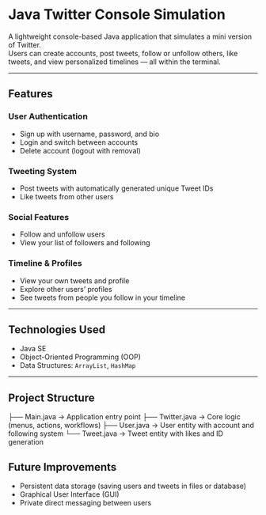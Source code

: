 # Java Twitter Console Simulation

A lightweight console-based Java application that simulates a mini version of Twitter.  
Users can create accounts, post tweets, follow or unfollow others, like tweets, and view personalized timelines — all within the terminal.

---

##  Features

###  User Authentication
- Sign up with username, password, and bio
- Login and switch between accounts
- Delete account (logout with removal)

###  Tweeting System
- Post tweets with automatically generated unique Tweet IDs
- Like tweets from other users

###  Social Features
- Follow and unfollow users
- View your list of followers and following

###  Timeline & Profiles
- View your own tweets and profile
- Explore other users’ profiles
- See tweets from people you follow in your timeline

---

##  Technologies Used
- Java SE
- Object-Oriented Programming (OOP)
- Data Structures: `ArrayList`, `HashMap`

---

##  Project Structure

├── Main.java → Application entry point
├── Twitter.java → Core logic (menus, actions, workflows)
├── User.java → User entity with account and following system
└── Tweet.java → Tweet entity with likes and ID generation

## Future Improvements

- Persistent data storage (saving users and tweets in files or database)
- Graphical User Interface (GUI)
- Private direct messaging between users
